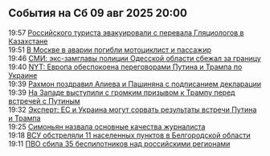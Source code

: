 <h2>События на Сб 09 авг 2025 20:00</h2><!--2025-08-09 19:57:49-->
<div class="rssn">
  <div><span class="smaller gray hspace">19:57</span> <a class="nodecor" href="https://ria.ru/20250809/kazakhstan-2034362421.html">Российского туриста эвакуировали с перевала Гляциологов в Казахстане</a></div>
</div>
<div class="rssn">
  <div><span class="smaller gray hspace">19:51</span> <a class="nodecor" href="https://ria.ru/20250809/moskva-2034361565.html">В Москве в аварии погибли мотоциклист и пассажир</a></div>
</div>
<div class="rssn">
  <div><span class="smaller gray hspace">19:46</span> <a class="nodecor" href="https://ria.ru/20250809/ukraina-2034361382.html">СМИ: экс-замглавы полиции Одесской области сбежал за границу</a></div>
</div>
<div class="rssn">
  <div><span class="smaller gray hspace">19:40</span> <a class="nodecor" href="https://ria.ru/20250809/evropa-2034360770.html">NYT: Европа обеспокоена переговорами Путина и Трампа по Украине</a></div>
</div>
<div class="rssn">
  <div><span class="smaller gray hspace">19:39</span> <a class="nodecor" href="https://ria.ru/20250809/deklaratsiya-2034361238.html">Рахмон поздравил Алиева и Пашиняна с подписанием декларации</a></div>
</div>
<div class="rssn">
  <div><span class="smaller gray hspace">19:39</span> <a class="nodecor" href="https://ria.ru/20250809/tramp-2034361095.html">На Западе выступили с громким призывом к Трампу перед встречей с Путиным</a></div>
</div>
<div class="rssn">
  <div><span class="smaller gray hspace">19:32</span> <a class="nodecor" href="https://ria.ru/20250809/vstrecha-2034360576.html">Эксперт: ЕС и Украина могут сорвать результаты встречи Путина и Трампа</a></div>
</div>
<div class="rssn">
  <div><span class="smaller gray hspace">19:25</span> <a class="nodecor" href="https://ria.ru/20250809/simonjan-2034359599.html">Симоньян назвала основные качества журналиста</a></div>
</div>
<div class="rssn">
  <div><span class="smaller gray hspace">19:18</span> <a class="nodecor" href="https://ria.ru/20250809/belgorod-2034359333.html">ВСУ обстреляли 11 населенных пунктов в Белгородской области</a></div>
</div>
<div class="rssn">
  <div><span class="smaller gray hspace">19:11</span> <a class="nodecor" href="https://ria.ru/20250809/vsu-2034359124.html">ПВО сбила 35 беспилотников над российскими регионами</a></div>
</div>